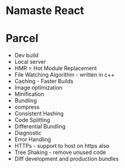 # Namaste React

# Parcel
- Dev build
- Local server
- HMR = Hot Module Replacement
- File Watching Algorithm - written in c++
- Caching - Faster Builds
- Image optimization
- Minification 
- Bundling
- compress
- Consistent Hashing
- Code Splitting
- Differential Bundling
- Diagnostic
- Error Handling
- HTTPs - support to host on https also
- Tree Shaking - remove unused code
- Diff development and production bundles 

